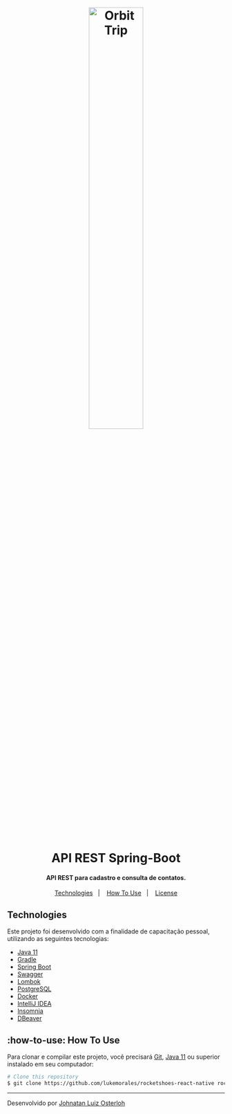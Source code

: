 <h1 align="center">
    <img alt="Orbit Trip" src="https://lh3.googleusercontent.com/xy6B_M84bOzmLc8e-AJ0wJSnzZlhBrp6_YTsoI1T9bwSlB3q0_jlF_u0VSOZQc1ASubl9HCbFlh2DEoFf5imrAtNixilbTcT7Hug-IoRXVuiu9FMnQ5vz8PRJXqKixmB7VKlwzo5Qgoezbu7nz5Iw0BzCv6xI6K5z3gC9cflqbRadbPsdVdS7ZJSZDplBRbiZ2b24YaHKGqUIxz_Zpfu1XrSzToJKxbThEwcYx8lts_rVW04kzwPrIUdwdAbahg9F7Z5gt5H9B2bn-AvP0SlLhV5gKV8uCbU2iqOZfilYNxojGPscc8YwtxZgyJ1DDb45AIYFcuzN4h5qKZRMW6MEfPi2CYQMIAdb_CqvdSRSAPd_z8u96tBUkvw2IBnT7AJjZycPWBjcMKDOc3NAcb6DMXchPy1778QDtVX1cIicJLntgfVlZvY2SkRPTh84z4_3DkjAlXj0Typfk_w5Ggbjant46_iwnnazCLZIO2lCzFmuqWrWNIMRDRa2Ib9UJSd4RKZYv0ogjjVtE0lp1cH4w6G3H3dPGMuczUrHTnL_xtr9kRbzRNIgNomzm4HpJJgfwy6VhD3meS_CJ4ifvijkxFHDM26xvBgObdu-LRj8jf3PyGq71XhevRjVyjTv5YLWSQeTIp247b4-FLxpoxBP6FDRMUMUNOm7gzbdFDz7L9uprIoIQas3DkHRX0=w1345-h664-no?authuser=2" width="50%"/>
    <br>
    API REST Spring-Boot
</h1>

<h4 align="center">
  API REST para cadastro e consulta de contatos.
</h4>

<p align="center">
  <a href="#technologies">Technologies</a>&nbsp;&nbsp;&nbsp;|&nbsp;&nbsp;&nbsp;
  <a href="#how-to-use">How To Use</a>&nbsp;&nbsp;&nbsp;|&nbsp;&nbsp;&nbsp;
  <a href="#license">License</a>
</p>

## Technologies

Este projeto foi desenvolvido com a finalidade de capacitação pessoal, utilizando as seguintes tecnologias:

-  [Java 11](https://www.oracle.com/java/technologies/javase-jdk11-downloads.html)
-  [Gradle](https://gradle.org/)
-  [Spring Boot](https://spring.io/projects/spring-boot)
-  [Swagger](https://swagger.io/)
-  [Lombok](https://projectlombok.org/)
-  [PostgreSQL](https://www.postgresql.org/)
-  [Docker](https://www.docker.com/)
-  [IntelliJ IDEA](https://www.jetbrains.com/pt-br/idea/)
-  [Insomnia](https://insomnia.rest/download/)
-  [DBeaver](https://dbeaver.io/)

## :how-to-use: How To Use

Para clonar e compilar este projeto, você precisará [Git](https://git-scm.com), 
[Java 11](https://www.oracle.com/java/technologies/javase-jdk11-downloads.html) ou superior instalado em seu 
computador:

```bash
# Clone this repository
$ git clone https://github.com/lukemorales/rocketshoes-react-native rocketshoesRN
```

---

Desenvolvido por [Johnatan Luiz Osterloh](https://www.linkedin.com/in/johnatanosterloh/)